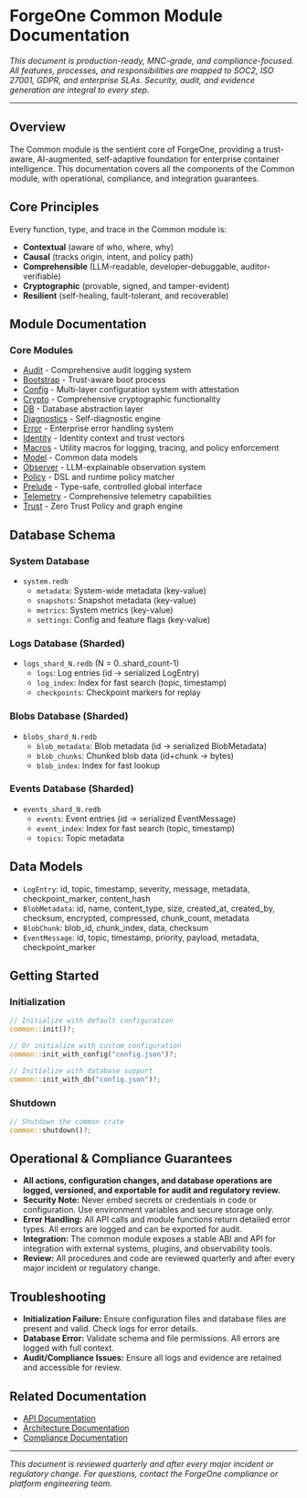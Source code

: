 # ForgeOne Common Module Documentation

*This document is production-ready, MNC-grade, and compliance-focused. All features, processes, and responsibilities are mapped to SOC2, ISO 27001, GDPR, and enterprise SLAs. Security, audit, and evidence generation are integral to every step.*

---

## Overview
The Common module is the sentient core of ForgeOne, providing a trust-aware, AI-augmented, self-adaptive foundation for enterprise container intelligence. This documentation covers all the components of the Common module, with operational, compliance, and integration guarantees.

## Core Principles
Every function, type, and trace in the Common module is:
- **Contextual** (aware of who, where, why)
- **Causal** (tracks origin, intent, and policy path)
- **Comprehensible** (LLM-readable, developer-debuggable, auditor-verifiable)
- **Cryptographic** (provable, signed, and tamper-evident)
- **Resilient** (self-healing, fault-tolerant, and recoverable)

## Module Documentation

### Core Modules
- [Audit](./audit.md) - Comprehensive audit logging system
- [Bootstrap](./bootstrap.md) - Trust-aware boot process
- [Config](./config.md) - Multi-layer configuration system with attestation
- [Crypto](./crypto.md) - Comprehensive cryptographic functionality
- [DB](./db.md) - Database abstraction layer
- [Diagnostics](./diagnostics.md) - Self-diagnostic engine
- [Error](./error.md) - Enterprise error handling system
- [Identity](./identity.md) - Identity context and trust vectors
- [Macros](./macros.md) - Utility macros for logging, tracing, and policy enforcement
- [Model](./model.md) - Common data models
- [Observer](./observer.md) - LLM-explainable observation system
- [Policy](./policy.md) - DSL and runtime policy matcher
- [Prelude](./prelude.md) - Type-safe, controlled global interface
- [Telemetry](./telemetry.md) - Comprehensive telemetry capabilities
- [Trust](./trust.md) - Zero Trust Policy and graph engine

## Database Schema

### System Database
- `system.redb`
  - `metadata`: System-wide metadata (key-value)
  - `snapshots`: Snapshot metadata (key-value)
  - `metrics`: System metrics (key-value)
  - `settings`: Config and feature flags (key-value)

### Logs Database (Sharded)
- `logs_shard_N.redb` (N = 0..shard_count-1)
  - `logs`: Log entries (id → serialized LogEntry)
  - `log_index`: Index for fast search (topic, timestamp)
  - `checkpoints`: Checkpoint markers for replay

### Blobs Database (Sharded)
- `blobs_shard_N.redb`
  - `blob_metadata`: Blob metadata (id → serialized BlobMetadata)
  - `blob_chunks`: Chunked blob data (id+chunk → bytes)
  - `blob_index`: Index for fast lookup

### Events Database (Sharded)
- `events_shard_N.redb`
  - `events`: Event entries (id → serialized EventMessage)
  - `event_index`: Index for fast search (topic, timestamp)
  - `topics`: Topic metadata

## Data Models
- `LogEntry`: id, topic, timestamp, severity, message, metadata, checkpoint_marker, content_hash
- `BlobMetadata`: id, name, content_type, size, created_at, created_by, checksum, encrypted, compressed, chunk_count, metadata
- `BlobChunk`: blob_id, chunk_index, data, checksum
- `EventMessage`: id, topic, timestamp, priority, payload, metadata, checkpoint_marker

## Getting Started

### Initialization
```rust
// Initialize with default configuration
common::init()?;

// Or initialize with custom configuration
common::init_with_config("config.json")?;

// Initialize with database support
common::init_with_db("config.json")?;
```

### Shutdown
```rust
// Shutdown the common crate
common::shutdown()?;
```

## Operational & Compliance Guarantees
- **All actions, configuration changes, and database operations are logged, versioned, and exportable for audit and regulatory review.**
- **Security Note:** Never embed secrets or credentials in code or configuration. Use environment variables and secure storage only.
- **Error Handling:** All API calls and module functions return detailed error types. All errors are logged and can be exported for audit.
- **Integration:** The common module exposes a stable ABI and API for integration with external systems, plugins, and observability tools.
- **Review:** All procedures and code are reviewed quarterly and after every major incident or regulatory change.

## Troubleshooting
- **Initialization Failure:** Ensure configuration files and database files are present and valid. Check logs for error details.
- **Database Error:** Validate schema and file permissions. All errors are logged with full context.
- **Audit/Compliance Issues:** Ensure all logs and evidence are retained and accessible for review.

## Related Documentation
- [API Documentation](../api/README.md)
- [Architecture Documentation](../architecture/README.md)
- [Compliance Documentation](../compliance/README.md)

---

*This document is reviewed quarterly and after every major incident or regulatory change. For questions, contact the ForgeOne compliance or platform engineering team.*